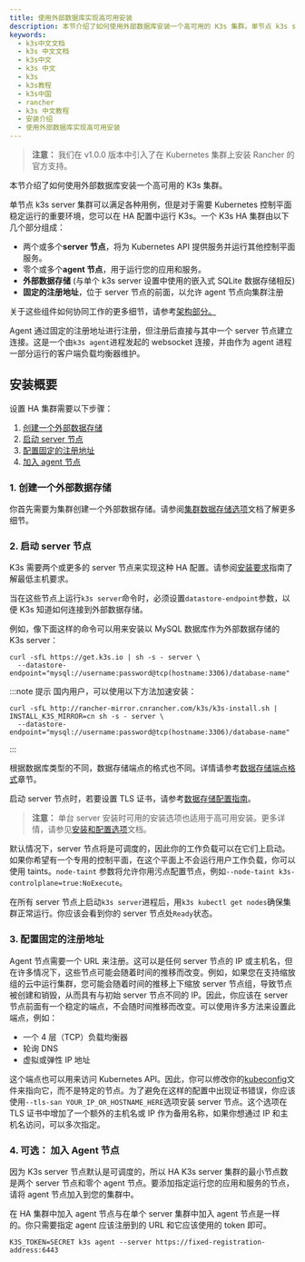 ```yaml
---
title: 使用外部数据库实现高可用安装
description: 本节介绍了如何使用外部数据库安装一个高可用的 K3s 集群。单节点 k3s server 集群可以满足各种用例，但是对于需要 Kubernetes 控制平面稳定运行的重要环境，您可以在 HA 配置中运行 K3s。一个 K3s HA 集群由以下几个部分组成
keywords:
  - k3s中文文档
  - k3s 中文文档
  - k3s中文
  - k3s 中文
  - k3s
  - k3s教程
  - k3s中国
  - rancher
  - k3s 中文教程
  - 安装介绍
  - 使用外部数据库实现高可用安装
---
```


> **注意：** 我们在 v1.0.0 版本中引入了在 Kubernetes 集群上安装 Rancher 的官方支持。

本节介绍了如何使用外部数据库安装一个高可用的 K3s 集群。

单节点 k3s server 集群可以满足各种用例，但是对于需要 Kubernetes 控制平面稳定运行的重要环境，您可以在 HA 配置中运行 K3s。一个 K3s HA 集群由以下几个部分组成：

- 两个或多个**server 节点**，将为 Kubernetes API 提供服务并运行其他控制平面服务。
- 零个或多个**agent 节点**，用于运行您的应用和服务。
- **外部数据存储** (与单个 k3s server 设置中使用的嵌入式 SQLite 数据存储相反)
- **固定的注册地址**，位于 server 节点的前面，以允许 agent 节点向集群注册

关于这些组件如何协同工作的更多细节，请参考[架构部分。](/docs/k3s/architecture/_index#具有外部数据库的高可用k3s-server)

Agent 通过固定的注册地址进行注册，但注册后直接与其中一个 server 节点建立连接。这是一个由`k3s agent`进程发起的 websocket 连接，并由作为 agent 进程一部分运行的客户端负载均衡器维护。

## 安装概要

设置 HA 集群需要以下步骤：

1. [创建一个外部数据存储](#1-创建一个外部数据存储)
2. [启动 server 节点](#2-启动server节点)
3. [配置固定的注册地址](#3-配置固定的注册地址)
4. [加入 agent 节点](#4-可选-加入-agent-节点)

### 1. 创建一个外部数据存储

你首先需要为集群创建一个外部数据存储。请参阅[集群数据存储选项](/docs/k3s/installation/datastore/_index)文档了解更多细节。

### 2. 启动 server 节点

K3s 需要两个或更多的 server 节点来实现这种 HA 配置。请参阅[安装要求](/docs/k3s/installation/installation-requirements/_index)指南了解最低主机要求。

当在这些节点上运行`k3s server`命令时，必须设置`datastore-endpoint`参数，以便 K3s 知道如何连接到外部数据存储。

例如，像下面这样的命令可以用来安装以 MySQL 数据库作为外部数据存储的 K3s server：

```
curl -sfL https://get.k3s.io | sh -s - server \
  --datastore-endpoint="mysql://username:password@tcp(hostname:3306)/database-name"
```

:::note 提示
国内用户，可以使用以下方法加速安装：

```
curl -sfL http://rancher-mirror.cnrancher.com/k3s/k3s-install.sh | INSTALL_K3S_MIRROR=cn sh -s - server \
  --datastore-endpoint="mysql://username:password@tcp(hostname:3306)/database-name"
```

:::

根据数据库类型的不同，数据存储端点的格式也不同。详情请参考[数据存储端点格式](/docs/k3s/installation/datastore/_index#数据存储端点格式和功能)章节。

启动 server 节点时，若要设置 TLS 证书，请参考[数据存储配置指南](/docs/k3s/installation/datastore/_index#外部数据存储配置参数)。

> **注意：** 单台 server 安装时可用的安装选项也适用于高可用安装。更多详情，请参见[安装和配置选项](/docs/k3s/installation/install-options/_index)文档。

默认情况下，server 节点将是可调度的，因此你的工作负载可以在它们上启动。如果你希望有一个专用的控制平面，在这个平面上不会运行用户工作负载，你可以使用 taints。`node-taint` 参数将允许你用污点配置节点，例如`--node-taint k3s-controlplane=true:NoExecute`。

在所有 server 节点上启动`k3s server`进程后，用`k3s kubectl get nodes`确保集群正常运行。你应该会看到你的 server 节点处`Ready`状态。

### 3. 配置固定的注册地址

Agent 节点需要一个 URL 来注册。这可以是任何 server 节点的 IP 或主机名，但在许多情况下，这些节点可能会随着时间的推移而改变。例如，如果您在支持缩放组的云中运行集群，您可能会随着时间的推移上下缩放 server 节点组，导致节点被创建和销毁，从而具有与初始 server 节点不同的 IP。因此，你应该在 server 节点前面有一个稳定的端点，不会随时间推移而改变。可以使用许多方法来设置此端点，例如：

- 一个 4 层（TCP）负载均衡器
- 轮询 DNS
- 虚拟或弹性 IP 地址

这个端点也可以用来访问 Kubernetes API。因此，你可以修改你的[kubeconfig](https://kubernetes.io/docs/concepts/configuration/organize-cluster-access-kubeconfig/)文件来指向它，而不是特定的节点。为了避免在这样的配置中出现证书错误，你应该使用`--tls-san YOUR_IP_OR_HOSTNAME_HERE`选项安装 server 节点。这个选项在 TLS 证书中增加了一个额外的主机名或 IP 作为备用名称，如果你想通过 IP 和主机名访问，可以多次指定。

### 4. 可选： 加入 Agent 节点

因为 K3s server 节点默认是可调度的，所以 HA K3s server 集群的最小节点数是两个 server 节点和零个 agent 节点。要添加指定运行您的应用和服务的节点，请将 agent 节点加入到您的集群中。

在 HA 集群中加入 agent 节点与在单个 server 集群中加入 agent 节点是一样的。你只需要指定 agent 应该注册到的 URL 和它应该使用的 token 即可。

```
K3S_TOKEN=SECRET k3s agent --server https://fixed-registration-address:6443
```
